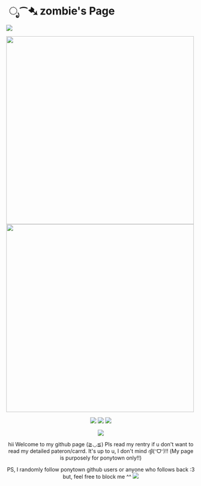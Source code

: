 # ‎ ೃ⁀➷ zombie's Page
  <img src="https://files.catbox.moe/8k4zk4.png"/>
<p align="sidr">
  <img src="https://cdn.discordapp.com/attachments/1234273549250990172/1249692697342775397/Untitled13_20240610045017.png?ex=66683a85&is=6666e905&hm=2504303143ce113eacf2d0a1c4ddecd8811be825474521fb7d6f84b06bd82c3f&" width="500"/>
 <img src="https://cdn.discordapp.com/attachments/1234273549250990172/1249698165397917799/Untitled14_20240610051331.png?ex=66683f9c&is=6666ee1c&hm=3973376d49f8faa41f97b3026367f7a4e7fef2f8ce6cb31793fe10d1f74cd312&"width="500"/>
  <p align="center">
<img src="https://files.catbox.moe/9tu3gb.gif"/>  <img src="https://files.catbox.moe/9tu3gb.gif"/>  <img src="https://files.catbox.moe/9tu3gb.gif"/>
    <p align="center">
<img src="https://images-wixmp-ed30a86b8c4ca887773594c2.wixmp.com/f/9c3e2b5f-fd8a-4fab-9442-21db53a8af6b/d7uct2w-e6256207-4728-4af2-8e14-0ad3f1a42789.png?token=eyJ0eXAiOiJKV1QiLCJhbGciOiJIUzI1NiJ9.eyJzdWIiOiJ1cm46YXBwOjdlMGQxODg5ODIyNjQzNzNhNWYwZDQxNWVhMGQyNmUwIiwiaXNzIjoidXJuOmFwcDo3ZTBkMTg4OTgyMjY0MzczYTVmMGQ0MTVlYTBkMjZlMCIsIm9iaiI6W1t7InBhdGgiOiJcL2ZcLzljM2UyYjVmLWZkOGEtNGZhYi05NDQyLTIxZGI1M2E4YWY2YlwvZDd1Y3Qydy1lNjI1NjIwNy00NzI4LTRhZjItOGUxNC0wYWQzZjFhNDI3ODkucG5nIn1dXSwiYXVkIjpbInVybjpzZXJ2aWNlOmZpbGUuZG93bmxvYWQiXX0.iUmXO1NsYcYixOJ_bT3_6EDsuQn78Pqt1sxzpIgNFDw"/>
<p align="center" >
  hii Welcome to my github page (≧◡≦) Pls read my rentry if u don't want to read my detailed pateron/carrd. It's up to u, I don't mind ദ്ദി(ᵔᗜᵔ)!!
 (My page is purposely for ponytown only!!) 
 <p align="center" > PS, I randomly follow ponytown github users or anyone who follows back :3 but, feel free to block me ^^
 <img src="https://files.catbox.moe/dkp81z.png"/>
